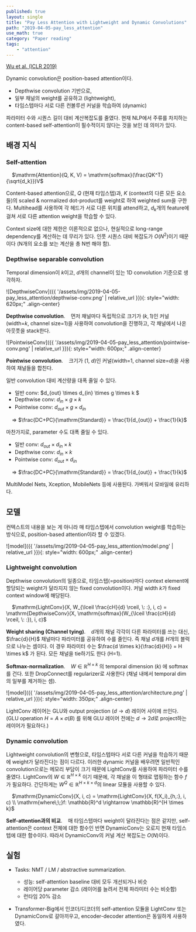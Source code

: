 ```yaml
---
published: true
layout: single
title: "Pay Less Attention with Lightweight and Dynamic Convolutions"
path: "2019-04-05-pay_less_attention"
use_math: true
category: "Paper reading"
tags: 
    - "attention"
---
```


[Wu et al. (ICLR 2019)](https://arxiv.org/abs/1901.10430)

Dynamic convolution은 position-based attention이다.

* Depthwise convolution 기반으로,
* 일부 채널의 weight를 공유하고 (lightweight), 
* 타임스텝마다 서로 다른 컨볼루션 커널을 학습하여 (dynamic)

파라미터 수와 시퀀스 길이 대비 계산복잡도를 줄였다. 현재 NLP에서 주류를 차지하는 content-based self-attention이 필수적이지 않다는 것을 보인 데 의미가 있다.

<!--more-->


## 배경 지식

### Self-attention

&nbsp;&nbsp;&nbsp;&nbsp;$\mathrm{Attention}(Q, K, V) = \mathrm{softmax}(\frac{QK^T}{\sqrt{d_k}})V$

Content-based attention으로, $Q$ (현재 타임스텝)과, $K$ (context의 다른 모든 요소들)의 scaled & normalized dot-product를 weight로 하여 weighted sum을 구한다. Multihead를 사용하여 각 헤드가 서로 다른 위치를 attend하고, $d_k$개의 feature에 걸쳐 서로 다른 attention weight을 학습할 수 있다. 

Context size에 대한 제한은 이론적으로 없으나, 현실적으로 long-range dependency를 계산하는 데 무리가 있다. 인풋 시퀀스 대비 복잡도가 $O(N^2)$이기 때문이다 (N개의 요소를 보는 계산을 총 N번 해야 함).



### Depthwise separable convolution

Temporal dimension이 $k$이고, $d$개의 channel이 있는 1D convolution 기준으로 생각하자.

![DepthwiseConv]({{ '/assets/img/2019-04-05-pay_less_attention/depthwise-conv.png' | relative_url }}){: style="width: 620px;" .align-center}

**Depthwise convolution**.&nbsp;&nbsp;&nbsp;&nbsp;먼저 채널마다 독립적으로 크기가 $(k, 1)$인 커널(width=$k$, channel size=1)을 사용하여 convolution을 진행하고, 각 채널에서 나온 아웃풋을 stack한다.

![PointwiseConv]({{ '/assets/img/2019-04-05-pay_less_attention/pointwise-conv.png' | relative_url }}){: style="width: 600px;" .align-center}

**Pointwise convolution**.&nbsp;&nbsp;&nbsp;&nbsp;크기가 (1, $d$)인 커널(width=1, channel size=$d$)을 사용하여 채널들을 합친다.


일반 convolution 대비 계산량을 대폭 줄일 수 있다.

* 일반 conv: $d_{out} \times d_{in} \times g \times k $
* Depthwise conv: $d_{in} \times g \times k$
* Pointwise conv: $d_{out} \times g \times d_{in}$

&nbsp;&nbsp;&nbsp;&nbsp;=> $\frac{DC+PC}{\mathrm{Standard}} = \frac{1}{d_{out}} + \frac{1}{k}$

마찬가지로, parameter 수도 대폭 줄일 수 있다.

* 일반 conv: $d_{out} \times d_{in} \times k$
* Depthwise conv: $d_{in} \times k$
* Pointwise conv: $d_{out} \times d_{in}$

&nbsp;&nbsp;&nbsp;&nbsp;=> $\frac{DC+PC}{\mathrm{Standard}} = \frac{1}{d_{out}} + \frac{1}{k}$

MultiModel Nets, Xception, MobileNets 등에 사용된다. 가벼워서 모바일에 유리하다.



## 모델

컨텍스트의 내용을 보는 게 아니라 매 타임스텝에서 convolution weight를 학습하는 방식으로, position-based attention이라 할 수 있겠다.



![model]({{ '/assets/img/2019-04-05-pay_less_attention/model.png' | relative_url }}){: style="width: 600px;" .align-center}



### Lightweight convolution

Depthwise convolution의 일종으로, 타임스텝(=position)마다 context element에  할당되는 weight가 달라지지 않는 fixed convolution이다. 커널 width $k$가 fixed context window에 해당된다. 

&nbsp;&nbsp;&nbsp;&nbsp;$\mathrm{LightConv}(X, W_{\lceil \frac{cH}{d} \rceil, \: :}, i, c) = \mathrm{DepthwiseConv}(X, \mathrm{softmax}(W_{\lceil \frac{cH}{d} \rceil, \: :}), i, c)$

**Weight sharing (Channel tying)**.&nbsp;&nbsp;&nbsp;&nbsp;$d$개의 채널 각각이 다른 파라미터를 쓰는 대신, $\frac{d}{H}$ 채널마다 파라미터를 공유하여 수를 줄인다. 즉 채널 $d$개를 $H$개의 블럭으로 나누는 셈이다. 이 경우 파라미터 수는 $\frac{d \times k}{\frac{d}{H}} = H \times k$ 가 된다. 모든 채널을 tie하기도 한다 (H=1).

**Softmax-normalization**.&nbsp;&nbsp;&nbsp;&nbsp;$W \in \mathbb{R}^{H \times k}$ 의 temporal dimension $(k)$ 에 softmax를 건다. 또한 DropConnect를 regularizer로 사용한다 (채널 내에서 temporal dim의 일부를 제거하는 셈). 

![model]({{ '/assets/img/2019-04-05-pay_less_attention/architecture.png' | relative_url }}){: style="width: 350px;" .align-center}



LightConv 레이어는 GLU와 output projection ($d \rightarrow d$) 레이어 사이에 쓰인다. (GLU operation $H=A \times \sigma(B)$ 를 위해 GLU 레이어 전에는 $d \rightarrow 2d$로 project하는 레이어가 필요하다.) 



### Dynamic convolution

Lightweight convolution의 변형으로, 타임스텝마다 서로 다른 커널을 학습하기 때문에 weight가 달라진다는 점이 다르다. 이러한 dynamic 커널을 배우려면 일반적인 convolution으로는 메모리 부담이 크기 때문에 LightConv를 사용하여 파라미터 수를 줄였다. LightConv의 $W \in \mathbb{R}^{H \times k}$ 이기 때문에, 각 채널을 이 형태로 맵핑하는 함수 $f$ 가 필요하다. 간단하게는 $W^Q \in \mathbb{R}^{H \times k \times d}$의 linear 모듈을 사용할 수 있다.

&nbsp;&nbsp;&nbsp;&nbsp;$\mathrm{DynamicConv}(X, i, c) = \mathrm{LightConv}(X, f(X_i)_{h,:}, i, c) \\ \mathrm{where\;\;}f: \mathbb{R}^d \rightarrow \mathbb{R}^{H \times k}$

**Self-attention과의 비교**.&nbsp;&nbsp;&nbsp;&nbsp;매 타임스텝마다 weight이 달라진다는 점은 같지만, self-attention은 context 전체에 대한 함수인 반면 DynamicConv는 오로지 현재 타임스텝에 대한 함수이다. 따라서 DynamicConv의 커널 계산 복잡도는 $O(N)$이다.



## 실험

* Tasks: NMT / LM / abstractive summarization.
  * 성능: self-attention baseline 대비 모두 개선되거나 비슷
  * 레이어당 parameter 감소 (레이어를 늘려서 전체 파라미터 수는 비슷함)
  * 런타임 20% 감소

* Transformer-Big에서 인코더/디코더의 self-attention 모듈을 LightConv 또는 DynamicConv로 갈아끼우고, encoder-decoder attention은 동일하게 사용하였다.